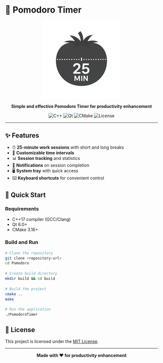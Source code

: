 # 🍅 Pomodoro Timer

<div align="center">
  <img src="logoTimer.png" alt="Pomodoro Timer Logo" width="256" height="256">
  
  **Simple and effective Pomodoro Timer for productivity enhancement**
  
  ![C++](https://img.shields.io/badge/C%2B%2B-17-blue.svg)
  ![Qt](https://img.shields.io/badge/Qt-6-green.svg)
  ![CMake](https://img.shields.io/badge/CMake-3.16%2B-orange.svg)
  ![License](https://img.shields.io/badge/License-MIT-yellow.svg)
</div>

---

## ✨ Features

- ⏰ **25-minute work sessions** with short and long breaks
- 🔧 **Customizable time intervals**
- 📊 **Session tracking** and statistics
- 🔔 **Notifications** on session completion
- 🖥️ **System tray** with quick access
- ⌨️ **Keyboard shortcuts** for convenient control

## 🚀 Quick Start

### Requirements
- C++17 compiler (GCC/Clang)
- Qt 6.0+
- CMake 3.16+

### Build and Run
```bash
# Clone the repository
git clone <repository-url>
cd Pomodoro

# Create build directory
mkdir build && cd build

# Build the project
cmake ..
make

# Run the application
./PomodoroTimer
```

## 📄 License

This project is licensed under the [MIT License](LICENSE).

---

<div align="center">
  <b>Made with ❤️ for productivity enhancement</b>
</div>
